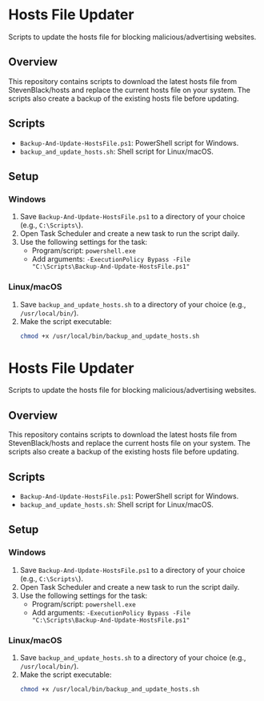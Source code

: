 # Hosts File Updater

Scripts to update the hosts file for blocking malicious/advertising websites.

## Overview

This repository contains scripts to download the latest hosts file from StevenBlack/hosts and replace the current hosts file on your system. The scripts also create a backup of the existing hosts file before updating.

## Scripts

- `Backup-And-Update-HostsFile.ps1`: PowerShell script for Windows.
- `backup_and_update_hosts.sh`: Shell script for Linux/macOS.

## Setup

### Windows

1. Save `Backup-And-Update-HostsFile.ps1` to a directory of your choice (e.g., `C:\Scripts\`).
2. Open Task Scheduler and create a new task to run the script daily.
3. Use the following settings for the task:
   - Program/script: `powershell.exe`
   - Add arguments: `-ExecutionPolicy Bypass -File "C:\Scripts\Backup-And-Update-HostsFile.ps1"`

### Linux/macOS

1. Save `backup_and_update_hosts.sh` to a directory of your choice (e.g., `/usr/local/bin/`).
2. Make the script executable:
   ```sh
   chmod +x /usr/local/bin/backup_and_update_hosts.sh
# Hosts File Updater

Scripts to update the hosts file for blocking malicious/advertising websites.

## Overview

This repository contains scripts to download the latest hosts file from StevenBlack/hosts and replace the current hosts file on your system. The scripts also create a backup of the existing hosts file before updating.

## Scripts

- `Backup-And-Update-HostsFile.ps1`: PowerShell script for Windows.
- `backup_and_update_hosts.sh`: Shell script for Linux/macOS.

## Setup

### Windows

1. Save `Backup-And-Update-HostsFile.ps1` to a directory of your choice (e.g., `C:\Scripts\`).
2. Open Task Scheduler and create a new task to run the script daily.
3. Use the following settings for the task:
   - Program/script: `powershell.exe`
   - Add arguments: `-ExecutionPolicy Bypass -File "C:\Scripts\Backup-And-Update-HostsFile.ps1"`

### Linux/macOS

1. Save `backup_and_update_hosts.sh` to a directory of your choice (e.g., `/usr/local/bin/`).
2. Make the script executable:
   ```sh
   chmod +x /usr/local/bin/backup_and_update_hosts.sh
